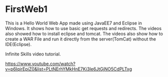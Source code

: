 # FirstWeb1
This is a Hello World Web App made using JavaEE7 and Eclipse in Windows. It shows how to use basic get requests and redirects. The videos also showed how to install eclipse and tomcat. The videos also show how to create a WAR File and run it directly from the server(TomCat) without the IDE(Eclipse).

Infinite Skills video tutorial.

https://www.youtube.com/watch?v=p6IqirEpiZ0&list=PLtNErhYMkHnE7Ki3le6JtGjNO5CdPLTxg
